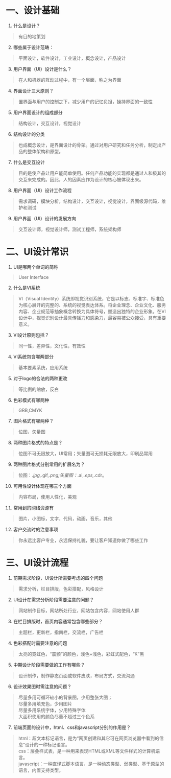 # 一、设计基础
1. 什么是设计？
>有目的地策划
2. 哪些属于设计范畴：
>平面设计，软件设计，工业设计，概念设计，产品设计
3. 用户界面（UI）设计是什么？
>在人和机器的互动过程中，有一个层面，称之为界面
4. 界面设计三大原则？
>置界面与用户的控制之下，减少用户的记忆负担，操持界面的一致性
5. 用户界面设计的组成部分
>结构设计，交互设计，视觉设计
6. 结构设计的分类
>也成概念设计，是界面设计的骨架。通过对用户研究和任务分析，制定出产品的整体架构和原型。
7. 什么是交互设计
>目的是使产品让用户能简单使用。任何产品功能的实现都是通过人和极其的交互来完成的。因此，人的因素应作为设计的核心被体现出来。
8. 用户界面（UI）设计工作流程
>需求调研，模块分析，结构设计，交互设计，视觉设计，界面级源代码，维护和测试
9. 用户界面（UI）设计的发展方向
>交互设计师，视觉设计师，测试工程师，系统架构师
# 二、UI设计常识
1. UI是哪两个单词的简称
>User Interface
2. 什么是VI系统
>VI（Visual Identity）系统即视觉识别系统，它是以标志、标准字、标准色为核心展开的完整的、系统的视觉表达体系。将企业理念、企业文化、服务内容、企业规范等抽象概念转换为具体符号，塑造出独特的企业形象。在VI设计中，视觉识别设计最具传播力和感染力，最容易被公众接受，具有重要意义。
3. VI设计原则包括？
>同一性，差异性，文化性，有效性
4. VI系统包含哪两部分
>基本要素系统，应用系统
5. 对于logo的合法的两种更改
>等比例的缩放，反白
6. 色彩模式有哪两种
>GRB,CMYK
7. 图片格式有哪两种？
>位图，矢量图
8. 两种图片格式的特点是？
>位图不可无限放大，UI常用；矢量图可无损耗无限放大，印刷品常用
9. 两种图片格式分别常用的扩展名为？
>位图：*.jpg,*.gif,*.png;矢量图：*.ai,*.eps,*.cdr。
10. 可用性设计体现在哪三个方面
>内容布局，使用人性化，美观
11. 常用到的网络资源有
>图片，小图标，文字，代码，动画，音乐，其他
12. 客户交流时的注意事项
>你永远比客户专业，永远保持礼貌，要让客户知道你做了哪些工作
# 三、UI设计流程
1. 前期需求阶段，UI设计所需要考虑的四个问题
>需求分析，栏目排版，色彩搭配，风格设计
2. UI设计在需求分析阶段需要注意的问题？
>网站制作目标，网站所处行业，网站包含内容，网站使用人群
3. 在栏目排版时，首页内容通常包含哪些部分？
>主题栏，更新栏，指南栏，交流栏，广告栏
4. 色彩搭配时需要注意的问题
>太亮的霓虹色，“震颤”的颜色，浅色+浅色，彩虹式配色，“K”黑
5. 中期设计阶段需要做的工作有哪些？
>设计制作，制作静态页面或软件皮肤，布局方式，交流沟通
6. 设计效果图时需注意的问题？
>尽量多用可循环较小的背景图，少用整张大图；  
>尽量多用填充色，少用图片  
>尽量多用系统字体，少用特殊字体  
>大面积使用的颜色尽量不超过三个色系
7. 前端页面的设计中，html、css和javascript分别的作用是？
>html：超文本标记语言，是为“网页创建和其它可在网页浏览器中看到的信息”设计的一种标记语言。  
>css：层叠样式表，是一种用来表现HTML或XML等文件样式的计算机语言。  
>javascript：一种直译式脚本语言，是一种动态类型、弱类型、基于原型的语言，内置支持类型。
